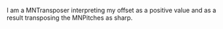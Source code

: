 I am a MNTransposer interpreting my offset as a positive value and as a result transposing the MNPitches as sharp.